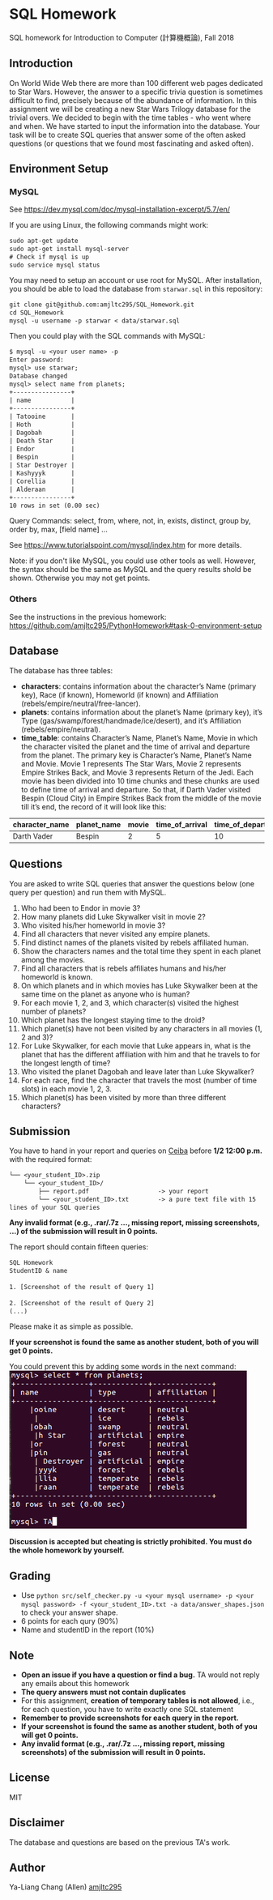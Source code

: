 # SQL Homework
SQL homework for Introduction to Computer (計算機概論), Fall 2018

## Introduction

On World Wide Web there are more than 100 different web pages dedicated to Star Wars. However, the answer to a specific trivia question is sometimes difficult to find, precisely because of the abundance of information. In this assignment we will be creating a new Star Wars Trilogy database for the trivial overs. We decided to begin with the time tables - who went where and when. We have started to input the information into the database. Your task will be to create SQL queries that answer some of the often asked questions (or questions that we found most fascinating and asked often). 


## Environment Setup

### MySQL

See https://dev.mysql.com/doc/mysql-installation-excerpt/5.7/en/

If you are using Linux, the following commands might work:
```
sudo apt-get update
sudo apt-get install mysql-server
# Check if mysql is up
sudo service mysql status
```

You may need to setup an account or use root for MySQL.
After installation, you should be able to load the database from `starwar.sql` in this repository:
```
git clone git@github.com:amjltc295/SQL_Homework.git
cd SQL_Homework
mysql -u username -p starwar < data/starwar.sql
```

Then you could play with the SQL commands with MySQL:
```
$ mysql -u <your user name> -p
Enter password:
mysql> use starwar;
Database changed
mysql> select name from planets;
+----------------+
| name           |
+----------------+
| Tatooine       |
| Hoth           |
| Dagobah        |
| Death Star     |
| Endor          |
| Bespin         |
| Star Destroyer |
| Kashyyyk       |
| Corellia       |
| Alderaan       |
+----------------+
10 rows in set (0.00 sec)

```
Query Commands: select, from, where, not, in, exists, distinct, group by, order by, max, [field name] ...

See https://www.tutorialspoint.com/mysql/index.htm for more details.

Note: if you don't like MySQL, you could use other tools as well. However, the syntax should be the same as MySQL and the query results shold be shown. Otherwise you may not get points.

### Others

See the instructions in the previous homework: https://github.com/amjltc295/PythonHomework#task-0-environment-setup


## Database

The database has three tables:
* **characters**: contains information about the character’s Name (primary key), Race (if known), Homeworld (if known) and Affiliation (rebels/empire/neutral/free-lancer). 
* **planets**: contains information about the planet’s Name (primary key), it’s Type (gas/swamp/forest/handmade/ice/desert), and it’s Affiliation (rebels/empire/neutral). 
* **time_table**: contains Character’s Name, Planet’s Name, Movie in which the character visited the planet and the time of arrival and departure from the planet. The primary key is Character’s Name, Planet’s Name and Movie. Movie 1 represents The Star Wars, Movie 2 represents Empire Strikes Back, and Movie 3 represents Return of the Jedi. Each movie has been divided into 10 time chunks and these chunks are used to define time of arrival and departure. So that, if Darth Vader visited Bespin
(Cloud City) in Empire Strikes Back from the middle of the movie till it’s end, the record of it will look like this: 

| character_name | planet_name | movie | time_of_arrival | time_of_departure |
|----------------|-------------|-------|-----------------|-------------------|
| Darth Vader    | Bespin      | 2     | 5               | 10                |


## Questions
You are asked to write SQL queries that answer the questions below (one query per question) and run them with MySQL.
1. Who had been to Endor in movie 3? 
2. How many planets did Luke Skywalker visit in movie 2? 
3. Who visited his/her homeworld in movie 3? 
4. Find all characters that never visited any empire planets. 
5. Find distinct names of the planets visited by rebels affiliated human. 
6. Show the characters names and the total time they spent in each planet among the movies. 
7. Find all characters that is rebels affiliates humans and his/her homeworld is known. 
8. On which planets and in which movies has Luke Skywalker been at the same time on the planet as anyone who is human? 
9. For each movie 1, 2, and 3, which character(s) visited the highest number of planets? 
10. Which planet has the longest staying time to the droid? 
11. Which planet(s) have not been visited by any characters in all movies (1, 2 and 3)? 
12. For Luke Skywalker, for each movie that Luke appears in, what is the planet that has the different affiliation with him and that he travels to for the longest length of time?
13. Who visited the planet Dagobah and leave later than Luke Skywalker? 
14. For each race, find the character that travels the most (number of time slots) in each movie 1, 2, 3. 
15. Which planet(s) has been visited by more than three different characters?

## Submission
You have to hand in your report and queries on [Ceiba](https://ceiba.ntu.edu.tw/course/fa811a/index.htm) before **1/2 12:00 p.m.** with the required format:

```
└── <your_student_ID>.zip
    └── <your_student_ID>/
        ├── report.pdf                   -> your report
        └── <your_student_ID>.txt        -> a pure text file with 15 lines of your SQL queries

```
**Any invalid format (e.g., .rar/.7z ..., missing report, missing screenshots, ...) of the submission will result in 0 points.**

The report should contain fifteen queries: 
```
SQL Homework
StudentID & name

1. [Screenshot of the result of Query 1]

2. [Screenshot of the result of Query 2]
(...)
```
Please make it as simple as possible. 


**If your screenshot is found the same as another student, both of you will get 0 points.**

You could prevent this by adding some words in the next command:
![screenshot](images/screenshot.png)

**Discussion is accepted but cheating is strictly prohibited. You must do the whole homework by yourself.**


## Grading

* Use `python src/self_checker.py -u <your mysql username> -p <your mysql password> -f <your_student_ID>.txt -a data/answer_shapes.json` to check your answer shape.
* 6 points for each qury (90%)
* Name and studentID in the report (10%)

## Note
* **Open an issue if you have a question or find a bug.** TA would not reply any emails about this homework
* **The query answers must not contain duplicates**
* For this assignment, **creation of temporary tables is not allowed**, i.e., for each question, you have to write exactly one SQL statement
* **Remember to provide screenshots for each query in the report.**
* **If your screenshot is found the same as another student, both of you will get 0 points.**
* **Any invalid format (e.g., .rar/.7z ..., missing report, missing screenshots) of the submission will result in 0 points.**

## License

MIT


## Disclaimer

The database and questions are based on the previous TA's work.

## Author

Ya-Liang Chang (Allen) [amjltc295](https://github.com/amjltc295)
